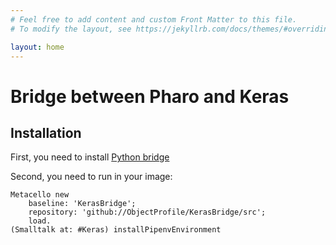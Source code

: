 ```yaml
---
# Feel free to add content and custom Front Matter to this file.
# To modify the layout, see https://jekyllrb.com/docs/themes/#overriding-theme-defaults

layout: home
---
```


# Bridge between Pharo and Keras

## Installation

First, you need to install [Python bridge](https://github.com/ObjectProfile/PythonBridge)

Second, you need to run in your image:
```Smalltalk
Metacello new
    baseline: 'KerasBridge';
    repository: 'github://ObjectProfile/KerasBridge/src';
    load.
(Smalltalk at: #Keras) installPipenvEnvironment
```
